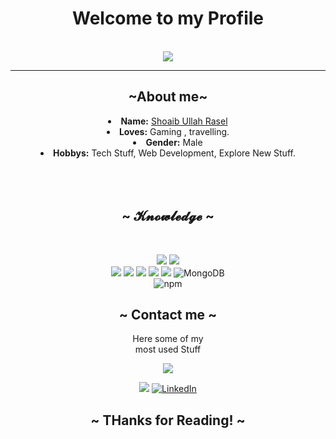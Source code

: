<body>
  <center>
<h1 align="center"> Welcome to my Profile </h1>
<br>
    <div align="center">
    <img src="https://komarev.com/ghpvc/?username=shoaibrasell&color=green"/>
    </div>
    <hr>
<h2 align="center">  ~About me~ </h2>
  
<li>
 <b>Name:</b> <a href='' target=_blank>Shoaib Ullah Rasel</a></li>

<li>
<b>Loves:</b> Gaming , travelling.
</li>
<li>
<b>Gender:</b> Male 
</li>
<li>
<b>Hobbys:</b> Tech Stuff, Web Development, Explore New Stuff.
</li>
<br><br><br>
</div>
<div>
<h2 align="center">            ~  𝓚𝓷𝓸𝔀𝓵𝓮𝓭𝓰𝓮  ~</h2>
 <br>
<p>
</div>
<div>
<img src="https://img.shields.io/badge/html5%20-%23E34F26.svg?&style=for-the-badge&logo=html5&logoColor=white"/> <img src="https://img.shields.io/badge/css3%20-%231572B6.svg?&style=for-the-badge&logo=css3&logoColor=white"/> 
<br>
<img src="https://img.shields.io/badge/javascript%20-%23323330.svg?&style=for-the-badge&logo=javascript&logoColor=%23F7DF1E"/> <img src="https://img.shields.io/badge/git%20-%23F05033.svg?&style=for-the-badge&logo=git&logoColor=white"/> <img src="https://img.shields.io/badge/-Bootstrap-7952B3?style=for-the-badge&logo=bootstrap&logoColor=white"/> 
 <img src="https://img.shields.io/badge/React-%2361DAFB.svg?&style=for-the-badge&logo=react&logoColor=white"/>
 <img src="https://img.shields.io/badge/Github-%23181717.svg?&style=for-the-badge&logo=github&logoColor=white"/>
  <img alt="MongoDB" src="https://img.shields.io/badge/-MongoDB-13aa52?style=for-the-badge&logo=mongodb&logoColor=white" />
  <br>
  <img alt="npm" src="https://img.shields.io/badge/-NPM-CB3837?style=for-the-badge&logo=npm&logoColor=white" />
<h2 align="center">            ~ Contact me ~ </h2>

<p align="center">Here some of my <br>
most used  Stuff </p>
<p align="center"><a href="https://twitter.com/ShoaibRasell" target="_blank"><img src="https://img.shields.io/badge/Shoaib Ullah Rasel%20-%231DA1F2.svg?&style=for-the-badge&logo=Twitter&logoColor=white"/></a>
<p align="center"> <a href="https://facebook.com/shoaibullah.rasel" target="_blank"><img src="https://img.shields.io/badge/Shoaib Ullah Rasel-%231877F2.svg?&style=for-the-badge&logo=facebook&logoColor=white"/></a> <a href="https://www.linkedin.com/in/shoaibrasell" target="_blank"><img alt="LinkedIn" src="https://img.shields.io/badge/Shoaib Ullah Rasel-%230077B5.svg?&style=for-the-badge&logo=linkedin&logoColor=white" /></a></p>
</div>
<div>
<h2 align="center"> ~ THanks for Reading! ~ </h2>
</div>
    </center>
</body>
